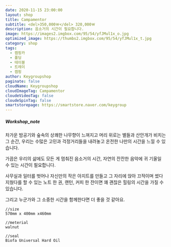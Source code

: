```yaml
---
date: 2020-11-15 23:00:00
layout: shop
title: Campamentor
subtitle: <del>350,000￦</del> 320,000￦
description: 음소거의 시간이 필요합니다.
image: https://images2.imgbox.com/95/54/yfJMul1x_o.jpg
optimized_image: https://thumbs2.imgbox.com/95/54/yfJMul1x_t.jpg
category: shop
tags:
  - 캠핑카
  - 폴딩
  - 테이블
  - 트레이
  - 캠핑
author: Keygroupshop
paginate: false
cloudName: Keygroupshop
cloudImageTag: Campamentor
cloudeVideoTag: false
cloudeSpinTag: false
smartstorepage: https://smartstore.naver.com/keygroup
---
```

##### Workshop_note
차가운 밤공기와 숲속의 상쾌한 나무향이 느껴지고 머리 위로는 별들과 산안개가 비치는 그 순간, 우리는 수많은 고민과 걱정거리들을 내려놓고 온전한 나만의 시간을 느낄 수 있습니다.

가끔은 우리의 삶에도 모든 게 멈춰진 음소거의 시간, 자연의 잔잔한 음악에 귀 기울일 수 있는 시간이 필요합니다.

사무실과 일터를 벗어나 자신만의 작은 아지트를 만들고 그 자리에 앉아 끄적이며 썼다 지웠다를 할 수 있는 노트 한 권, 랜턴, 커피 한 잔이면 꽤 괜찮은 힐링의 시간을 가질 수 있습니다.

그리고 누군가와 그 소중한 시간을 함께한다면 더 좋을 것 같아요.

```
//size
570mm x 400mm x460mm

//meterial
walnut

//seal
Biofa Universal Hard Oil

```
